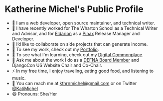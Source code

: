 # Katherine Michel's Public Profile

* :telescope: I am a web developer, open source maintainer, and technical writer. 
* :hammer: I have recently worked for The Wharton School as a Technical Writer and Advisor, and for [Eldarion](https://eldarion.com/team/) as a [Pinax](https://github.com/pinax/) Release Manager and Developer.   
* :dancers: I’d like to collaborate on side projects that can generate income.
* :briefcase: To see my work, check out my [Portfolio](https://github.com/KatherineMichel/portfolio).
* :seedling: To see what I'm learning, check out my [Digital Commonplace](https://github.com/KatherineMichel/digital-commonplace).
* :speech_balloon: Ask me about the work I do as a [DEFNA Board Member](https://www.defna.org/about/) and DjangoCon US Website Chair and Co-Chair.
* :zap: In my free time, I enjoy traveling, eating good food, and listening to music.
* :love_letter: You can reach me at kthrnmichel@gmail.com or on Twitter [@KatiMichel](https://twitter.com/KatiMichel)
* :smile: Pronouns: She/Her
